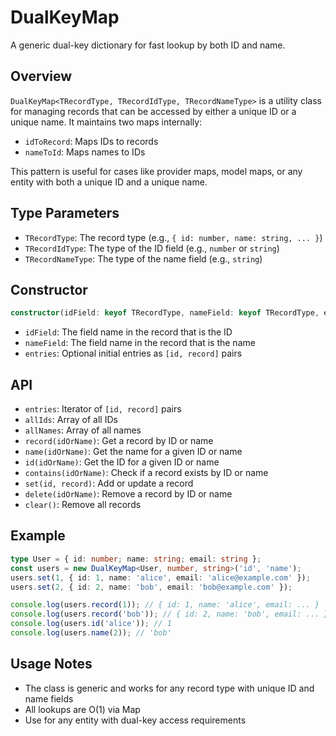 # DualKeyMap

A generic dual-key dictionary for fast lookup by both ID and name.

## Overview

`DualKeyMap<TRecordType, TRecordIdType, TRecordNameType>` is a utility class for managing records that can be accessed by either a unique ID or a unique name. It maintains two maps internally:
- `idToRecord`: Maps IDs to records
- `nameToId`: Maps names to IDs

This pattern is useful for cases like provider maps, model maps, or any entity with both a unique ID and a unique name.

## Type Parameters
- `TRecordType`: The record type (e.g., `{ id: number, name: string, ... }`)
- `TRecordIdType`: The type of the ID field (e.g., `number` or `string`)
- `TRecordNameType`: The type of the name field (e.g., `string`)

## Constructor
```typescript
constructor(idField: keyof TRecordType, nameField: keyof TRecordType, entries?: IterableIterator<[TRecordIdType, TRecordType]>)
```
- `idField`: The field name in the record that is the ID
- `nameField`: The field name in the record that is the name
- `entries`: Optional initial entries as `[id, record]` pairs

## API
- `entries`: Iterator of `[id, record]` pairs
- `allIds`: Array of all IDs
- `allNames`: Array of all names
- `record(idOrName)`: Get a record by ID or name
- `name(idOrName)`: Get the name for a given ID or name
- `id(idOrName)`: Get the ID for a given ID or name
- `contains(idOrName)`: Check if a record exists by ID or name
- `set(id, record)`: Add or update a record
- `delete(idOrName)`: Remove a record by ID or name
- `clear()`: Remove all records

## Example
```typescript
type User = { id: number; name: string; email: string };
const users = new DualKeyMap<User, number, string>('id', 'name');
users.set(1, { id: 1, name: 'alice', email: 'alice@example.com' });
users.set(2, { id: 2, name: 'bob', email: 'bob@example.com' });

console.log(users.record(1)); // { id: 1, name: 'alice', email: ... }
console.log(users.record('bob')); // { id: 2, name: 'bob', email: ... }
console.log(users.id('alice')); // 1
console.log(users.name(2)); // 'bob'
```

## Usage Notes
- The class is generic and works for any record type with unique ID and name fields
- All lookups are O(1) via Map
- Use for any entity with dual-key access requirements

